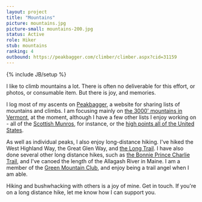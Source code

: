 ```yaml
---
layout: project
title: "Mountains"
picture: mountains.jpg
picture-small: mountains-200.jpg
status: Active
role: Hiker
stub: mountains
ranking: 4
outbound: https://peakbagger.com/climber/climber.aspx?cid=31159
---
```

{% include JB/setup %}

I like to climb mountains a lot. There is often no deliverable for this effort, or photos, or consumable item. But there is joy, and memories. 

I log most of my ascents on [Peakbagger](https://peakbagger.com/climber/climber.aspx?cid=31159), a website for sharing lists of mountains and climbs. I am focusing mainly on [the 3000' mountains in Vermont](https://peakbagger.com/List.aspx?lid=-938395&cid=31159), at the moment, although I have a few other lists I enjoy working on - all of the [Scottish Munros](https://peakbagger.com/List.aspx?lid=5521&cid=31159), for instance, or the [high points all of the United States](https://peakbagger.com/List.aspx?lid=12003&cid=31159).

As well as individual peaks, I also enjoy long-distance hiking. I've hiked the West Highland Way, the Great Glen Way, and [the Long Trail](https://www.greenmountainclub.org/the-long-trail/). I have also done several other long distance hikes, such as [the Bonnie Prince Charlie Trail](https://www.burntfen.com/projects/bonnie-prince-charlie-trail/), and I've canoed the length of the Allagash River in Maine. I am a member of the [Green Mountain Club](https://www.greenmountainclub.org/), and enjoy being a trail angel when I am able.

Hiking and bushwhacking with others is a joy of mine. Get in touch. If you're on a long distance hike, let me know how I can support you.